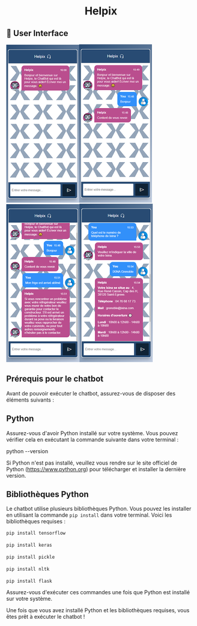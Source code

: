 <h1 align="center">Helpix</h1>

## 📸 User Interface
![vue chatbot](./assets/chatbot1.png)![vue chatbot 2](./assets/chatbot2.png)![vue chatbot 3](./assets/chatbot3.png)![vue chatbot 4](./assets/chatbot4.png)

## Prérequis pour le chatbot

Avant de pouvoir exécuter le chatbot, assurez-vous de disposer des éléments suivants :

## Python

Assurez-vous d'avoir Python installé sur votre système. Vous pouvez vérifier cela en exécutant la commande suivante dans votre terminal :

python --version


Si Python n'est pas installé, veuillez vous rendre sur le site officiel de Python (https://www.python.org) pour télécharger et installer la dernière version.

## Bibliothèques Python

Le chatbot utilise plusieurs bibliothèques Python. Vous pouvez les installer en utilisant la commande `pip install` dans votre terminal. Voici les bibliothèques requises :

```
pip install tensorflow

pip install keras

pip install pickle

pip install nltk

pip install flask
```

Assurez-vous d'exécuter ces commandes une fois que Python est installé sur votre système.

Une fois que vous avez installé Python et les bibliothèques requises, vous êtes prêt à exécuter le chatbot !

